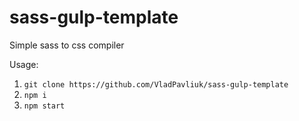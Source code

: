 # sass-gulp-template
Simple sass to css compiler

Usage:
<ol>
  <li><code>git clone https://github.com/VladPavliuk/sass-gulp-template</code></li>
  <li><code>npm i</code>
  <li><code>npm start</code></li>
</ol>
